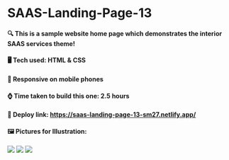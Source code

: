 # SAAS-Landing-Page-13


#### :mag: This is a sample website home page which demonstrates the interior SAAS services theme!

#### 🖥️ Tech used: HTML & CSS

#### 📱 Responsive on mobile phones

#### :watch: Time taken to build this one: 2.5 hours

#### :paperclip: Deploy link: **https://saas-landing-page-13-sm27.netlify.app/**

#### 🖼️ Pictures for Illustration:
![](https://cdn.discordapp.com/attachments/663324452934778880/1030214089726775366/Web_capture_14-10-2022_15125_saas-landing-page-13-sm27.netlify.app.jpeg)
![](https://cdn.discordapp.com/attachments/663324452934778880/1030214088053243914/Screenshot_20221014-015242.jpg)
![](https://cdn.discordapp.com/attachments/663324452934778880/1030214088053243914/Screenshot_20221014-015242.jpg)
